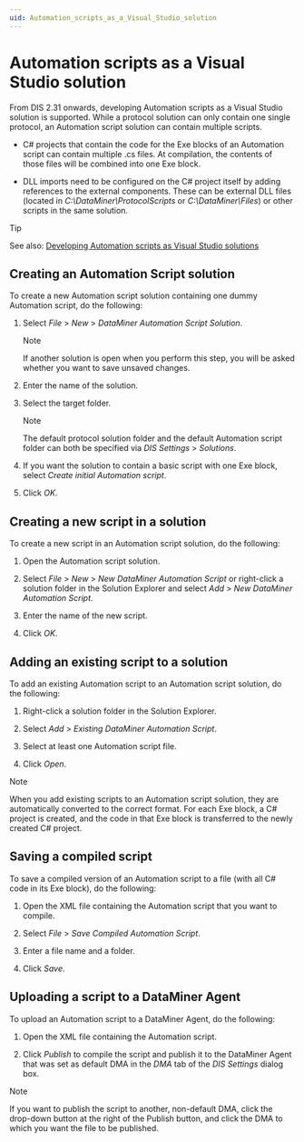 ```yaml
---
uid: Automation_scripts_as_a_Visual_Studio_solution
---
```


# Automation scripts as a Visual Studio solution

From DIS 2.31 onwards, developing Automation scripts as a Visual Studio solution is supported. While a protocol solution can only contain one single protocol, an Automation script solution can contain multiple scripts.

- C# projects that contain the code for the Exe blocks of an Automation script can contain multiple .cs files. At compilation, the contents of those files will be combined into one Exe block.

- DLL imports need to be configured on the C# project itself by adding references to the external components. These can be external DLL files (located in *C:\\DataMiner\\ProtocolScripts* or *C:\\DataMiner\\Files*) or other scripts in the same solution.

> [!TIP]
> See also: [Developing Automation scripts as Visual Studio solutions](xref:Developing_Automation_scripts_as_Visual_Studio_solutions)

## Creating an Automation Script solution

To create a new Automation script solution containing one dummy Automation script, do the following:

1. Select *File* > *New* > *DataMiner Automation Script Solution*.

    > [!NOTE]
    > If another solution is open when you perform this step, you will be asked whether you want to save unsaved changes.

1. Enter the name of the solution.

1. Select the target folder.

    > [!NOTE]
    > The default protocol solution folder and the default Automation script folder can both be specified via *DIS Settings* > *Solutions*.

1. If you want the solution to contain a basic script with one Exe block, select *Create initial Automation script*.

1. Click *OK*.

## Creating a new script in a solution

To create a new script in an Automation script solution, do the following:

1. Open the Automation script solution.

1. Select *File* > *New* > *New DataMiner Automation Script* or right-click a solution folder in the Solution Explorer and select *Add* > *New DataMiner Automation Script*.

1. Enter the name of the new script.

1. Click *OK*.

## Adding an existing script to a solution

To add an existing Automation script to an Automation script solution, do the following:

1. Right-click a solution folder in the Solution Explorer.

1. Select *Add* > *Existing DataMiner Automation Script*.

1. Select at least one Automation script file.

1. Click *Open*.

> [!NOTE]
> When you add existing scripts to an Automation script solution, they are automatically converted to the correct format. For each Exe block, a C# project is created, and the code in that Exe block is transferred to the newly created C# project.

## Saving a compiled script

To save a compiled version of an Automation script to a file (with all C# code in its Exe block), do the following:

1. Open the XML file containing the Automation script that you want to compile.

1. Select *File* > *Save Compiled Automation Script*.

1. Enter a file name and a folder.

1. Click *Save*.

## Uploading a script to a DataMiner Agent

To upload an Automation script to a DataMiner Agent, do the following:

1. Open the XML file containing the Automation script.

1. Click *Publish* to compile the script and publish it to the DataMiner Agent that was set as default DMA in the *DMA* tab of the *DIS Settings* dialog box.

> [!NOTE]
> If you want to publish the script to another, non-default DMA, click the drop-down button at the right of the Publish button, and click the DMA to which you want the file to be published.
